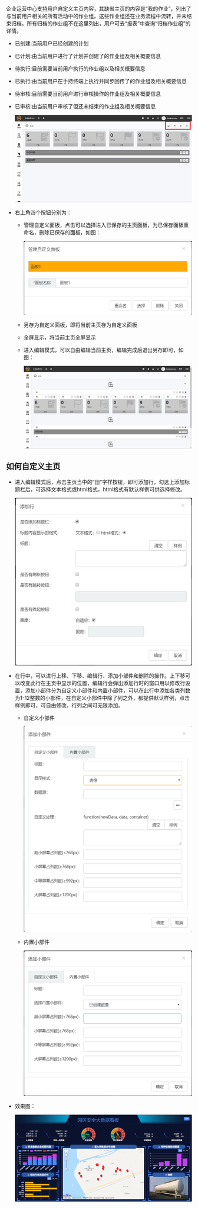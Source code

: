 
企业运营中心支持用户自定义主页内容，其缺省主页的内容是“我的作业”，列出了与当前用户相关的所有活动中的作业组。这些作业组还在业务流程中流转，并未结束归档。所有归档的作业组不在这里列出，用户可去“报表”中查询“归档作业组”的详情。

* 已创建:当前用户已经创建的计划
* 已计划:由当前用户进行了计划并创建了的作业组及相关概要信息
* 待执行:目前需要当前用户执行的作业组以及相关概要信息
* 已执行:由当前用户在手持终端上执行并同步回传了的作业组及相关概要信息
* 待审核:目前需要当前用户进行审核操作的作业组及相关概要信息
* 已审核:由当前用户审核了但还未结束的作业组及相关概要信息

  ![web](/static/docimg/zhuye1.png)

* 右上角四个按钮分别为：
  * 管理自定义面板，点击可以选择进入已保存的主页面板，为已保存面板重命名，删除已保存的面板，如图：

    ![web](/static/docimg/zhuye2.png)

  * 另存为自定义面板，即将当前主页存为自定义面板
  * 全屏显示，将当前主页全屏显示
  * 进入编辑模式，可以自由编辑当前主页，编辑完成后退出另存即可，如图：

    ![web](/static/docimg/zhuye3.png)

## 如何自定义主页

* 进入编辑模式后，点击主页当中的“田”字样按钮，即可添加行，勾选上添加标题栏后，可选择文本格式或html格式，html格式有默认样例可供选择修改。

  ![web](/static/docimg/zhuye4.png)

* 在行中，可以进行上移、下移、编辑行、添加小部件和删除的操作。上下移可以改变此行在主页中显示的位置，编辑行会弹出添加行时的窗口用以修改行设置，添加小部件分为自定义小部件和内置小部件，可以在此行中添加各类列数为1-12整数的小部件，在自定义小部件中除了列之外，都提供默认样例，点击样例即可，可自由修改，行列之间可无限添加。
  * 自定义小部件

    ![web](/static/docimg/zhuye5.png)

  * 内置小部件

    ![web](/static/docimg/zhuye6.png)

*  效果图：

   ![web](/static/docimg/zhuye7.png)
